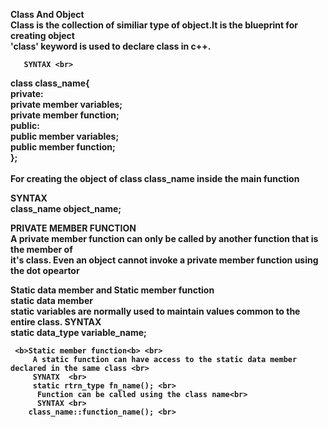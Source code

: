 <b>Class And Object<b><br>
Class is the collection of similiar type of object.It is the blueprint for creating object<br>
'class' keyword is used to declare class in c++. <br>

       SYNTAX <br>
   class class_name{  <br>
      private:   <br>
        private member variables;  <br>
        private member function;  <br>
        public:   <br>
          public member variables; <br>
          public member function;   <br>
   };  <br>
   <br>
   For creating the object of class class_name inside the main function<br>

   SYNTAX <br>
      class_name object_name;

<b>PRIVATE MEMBER FUNCTION<b> <br>
A private member function can only be called by another function that is the member of<br>
it's class. Even an object cannot invoke a private member function using the dot opeartor

<b>Static data member and Static member function<b><br>
     <b>static data member<b><br>
     static variables are normally used to maintain values common to the entire class.
         SYNTAX   <br>
         static data_type variable_name; <br>

     <b>Static member function<b> <br>
         A static function can have access to the static data member declared in the same class <br>
         SYNATX  <br>
         static rtrn_type fn_name(); <br>
          Function can be called using the class name<br>
          SYNTAX <br>
        class_name::function_name(); <br>



